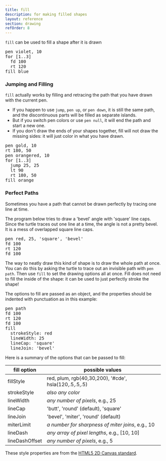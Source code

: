 ```yaml
---
title: fill
description: for making filled shapes
layout: reference
section: drawing
refOrder: 8
---
```


`fill` can be used to fill a shape after it is drawn

<pre class="jumbo">
pen violet, 10
for [1..3]
  fd 100
  rt 120
fill <span data-dfn="fill color">blue</span>
</pre>

<script type="demo" height=199 width=199>
setup ->
  jumpto -25, -50
demo ->
  pen violet, 10
  for [1..3]
    fd 100
    rt 120
  fill blue
</script>


### Jumping and Filling

<code>fill</code> actually works by filling and retracing the path
that you have drawn with the current pen.

- If you happen to use <code>jump</code>, <code>pen up</code>,
  or <code>pen down</code>, it is still the same path, and the
  discontinuous parts will be filled as separate islands.
- But if you switch pen colors or use <code>pen null</code>, it
  will end the path and start a new one.
- If you don't draw the ends of your shapes together, fill will
  not draw the missing sides: it will just color in what you have drawn.

<pre class="examp">
pen gold, 10
rt 180, 50
pen orangered, 10
for [1..3]
  jump 25, 25
  lt 90
  rt 180, 50
fill orange
</pre>

<script type="demo" height=249 width=249>
setup ->
  moveto -25, 50
demo ->
  pen gold, 10
  rt 180, 50
  pen orangered, 10
  for [1..3]
    jump 25, 25
    lt 90
    rt 180, 50
  pause 1
  fill orange
</script>

### Perfect Paths

Sometimes you have a path that cannot be drawn perfectly by tracing
one line at time.

The program below tries to draw a 'bevel' angle with 'square'
line caps.  Since the turtle traces out one line at a time, the angle is not
a pretty bevel.  It is a mess of overlapped square line caps.

<pre class="examp">
pen red, 25, 'square', 'bevel'
fd 100
rt 120
fd 100
</pre>

<script type="demo" height=199>
setup ->
  moveto -50, -50
  turnto 30
demo ->
  pen red, 25, 'square', 'bevel'
  fd 100
  rt 120
  fd 100
</script>

The way to neatly draw this kind of shape is to draw the whole path
at once.  You can do this by asking the turtle to trace out
an invisible path with <code>pen path</code>.  Then use <code>fill</code>
to set the drawing options all at once.  Fill does not need to fill
the inside of the shape: it can be used to just perfectly stroke the
shape!

The options to fill are passed as an object, and the properties
should be indented with punctuation as in this example:

<pre class="examp">
pen path
fd 100
rt 120
fd 100
fill
  strokeStyle: red
  lineWidth: 25
  lineCap: 'square'
  lineJoin: 'bevel'
</pre>

<script type="demo" height=199>
setup ->
  moveto -50, -50
  turnto 30
demo ->
  pen path
  fd 100
  rt 120
  fd 100
  fill
    strokeStyle: red
    lineWidth: 25
    lineCap: 'square'
    lineJoin: 'bevel'
</script>

Here is a summary of the options that can be passed to fill:

| fill option         | possible values                                       |
|---------------------|-------------------------------------------------------|
| fillStyle           | red, plum, rgb(40,30,200), '#cde', hsla(120,.5,.5,.5) |
| strokeStyle         | *also any color*                                      |
| lineWidth           | *any number of pixels*, e.g., 25                      |
| lineCap             | 'butt', 'round' (default), 'square'                   |
| lineJoin            | 'bevel', 'miter', 'round' (default)                   |
| miterLimit          | *a number for sharpness of miter joins*, e.g., 10     |
| lineDash            | *any array of pixel lengths*, e.g., [10, 10]          |
| lineDashOffset      | *any number of pixels*, e.g., 5                       |

These style properties are from the [HTML5 2D Canvas standard](https://developer.mozilla.org/en-US/docs/Web/API/CanvasRenderingContext2D).

